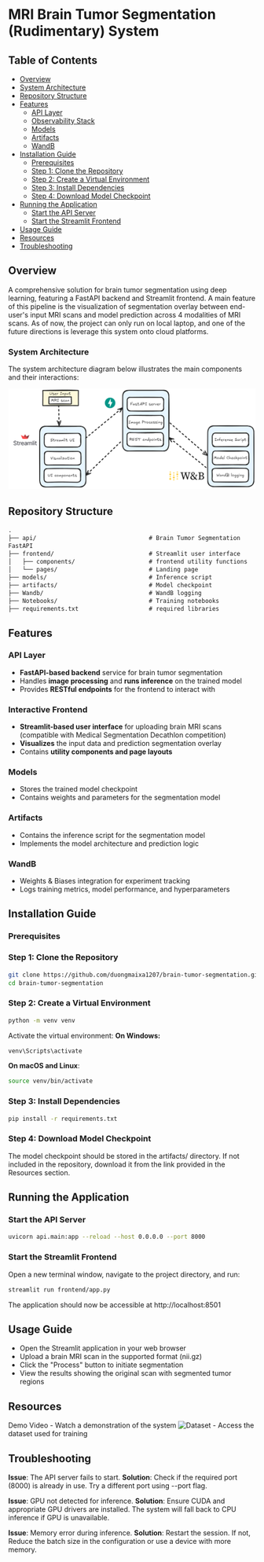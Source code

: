 <!-- omit in toc -->
# MRI Brain Tumor Segmentation (Rudimentary) System
<!-- omit in toc -->
## Table of Contents
- [Overview](#overview)
- [System Architecture](#system-architecture)
- [Repository Structure](#repository-structure)
- [Features](#features)
  - [API Layer](#api-layer)
  - [Observability Stack](#observability-stack)
  - [Models](#models)
  - [Artifacts](#artifacts)
  - [WandB](#wandb)
- [Installation Guide](#installation-guide)
  - [Prerequisites](#prerequisites)
  - [Step 1: Clone the Repository](#step-1-clone-the-repository)
  - [Step 2: Create a Virtual Environment](#step-2-create-a-virtual-environment)
  - [Step 3: Install Dependencies](#step-3-install-dependencies)
  - [Step 4: Download Model Checkpoint](#step-4-download-model-checkpoint)
- [Running the Application](#running-the-application)
  - [Start the API Server](#start-the-api-server)
  - [Start the Streamlit Frontend](#start-the-streamlit-frontend)
- [Usage Guide](#usage-guide)
- [Resources](#resources)
- [Troubleshooting](#troubleshooting)

## Overview
A comprehensive solution for brain tumor segmentation using deep learning, featuring a FastAPI backend and Streamlit frontend. A main feature of this pipeline is the visualization of segmentation overlay between end-user's input MRI scans and model prediction across 4 modalities of MRI scans. As of now, the project can only run on local laptop, and one of the future directions is leverage this system onto cloud platforms.

### System Architecture
The system architecture diagram below illustrates the main components and their interactions:

![System Architecture Diagram](images/architecture.png)

## Repository Structure
```
.
├── api/                                # Brain Tumor Segmentation FastAPI 
├── frontend/                           # Streamlit user interface
│   ├── components/                     # frontend utility functions
│   └── pages/                          # Landing page
├── models/                             # Inference script
├── artifacts/                          # Model checkpoint
├── Wandb/                              # WandB logging
├── Notebooks/                          # Training notebooks
├── requirements.txt                    # required libraries
```

## Features

### API Layer
- **FastAPI-based backend** service for brain tumor segmentation
- Handles **image processing** and **runs inference** on the trained model
- Provides **RESTful endpoints** for the frontend to interact with

### Interactive Frontend
- **Streamlit-based user interface** for uploading brain MRI scans (compatible with Medical Segmentation Decathlon competition)
- **Visualizes** the input data and prediction segmentation overlay 
- Contains **utility components and page layouts**

### Models
- Stores the trained model checkpoint
- Contains weights and parameters for the segmentation model

### Artifacts
- Contains the inference script for the segmentation model
- Implements the model architecture and prediction logic

### WandB
- Weights & Biases integration for experiment tracking
- Logs training metrics, model performance, and hyperparameters

## Installation Guide

### Prerequisites

### Step 1: Clone the Repository
```bash
git clone https://github.com/duongmaixa1207/brain-tumor-segmentation.git
cd brain-tumor-segmentation
```

### Step 2: Create a Virtual Environment
```bash
python -m venv venv
```
Activate the virtual environment:
**On Windows:**
```bash
venv\Scripts\activate
```
**On macOS and Linux**:
```bash
source venv/bin/activate
```
### Step 3: Install Dependencies
```bash
pip install -r requirements.txt
```

### Step 4: Download Model Checkpoint
The model checkpoint should be stored in the artifacts/ directory. If not included in the repository, download it from the link provided in the Resources section.

## Running the Application

### Start the API Server
```bash
uvicorn api.main:app --reload --host 0.0.0.0 --port 8000
```

### Start the Streamlit Frontend
Open a new terminal window, navigate to the project directory, and run:
```bash
streamlit run frontend/app.py
```
The application should now be accessible at http://localhost:8501

## Usage Guide

- Open the Streamlit application in your web browser
- Upload a brain MRI scan in the supported format (nii.gz)
- Click the "Process" button to initiate segmentation
- View the results showing the original scan with segmented tumor regions

## Resources

Demo Video - Watch a demonstration of the system
![Dataset](http://medicaldecathlon.com/) - Access the dataset used for training

## Troubleshooting
**Issue**: The API server fails to start.
**Solution**: Check if the required port (8000) is already in use. Try a different port using --port flag.

**Issue**: GPU not detected for inference.
**Solution**: Ensure CUDA and appropriate GPU drivers are installed. The system will fall back to CPU inference if GPU is unavailable.

**Issue**: Memory error during inference.
**Solution**: Restart the session. If not, Reduce the batch size in the configuration or use a device with more memory.